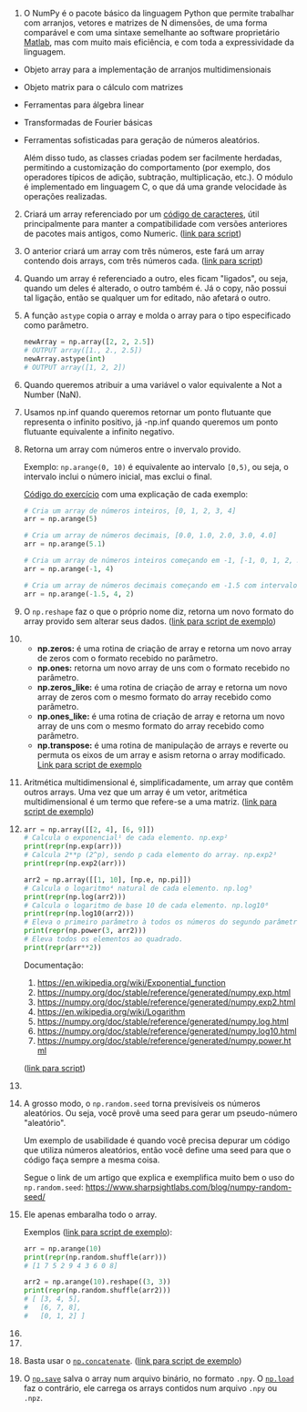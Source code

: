 1. O NumPy é o pacote básico da linguagem Python que permite trabalhar com arranjos, vetores e matrizes de N dimensões, de uma forma comparável e com uma sintaxe semelhante ao software proprietário [Matlab](https://www.mathworks.com/), mas com muito mais eficiência, e com toda a expressividade da linguagem.

 - Objeto array para a implementação de arranjos multidimensionais
 - Objeto matrix para o cálculo com matrizes
 - Ferramentas para álgebra linear
 - Transformadas de Fourier básicas
 - Ferramentas sofisticadas para geração de números aleatórios.

    Além disso tudo, as classes criadas podem ser facilmente herdadas, permitindo a customização do comportamento (por exemplo, dos operadores típicos de adição, subtração, multiplicação, etc.). O módulo é implementado em linguagem C, o que dá uma grande velocidade às operações realizadas.

2. Criará um array referenciado por um [código de caracteres](https://numpy.org/doc/stable/user/basics.types.html#array-types-and-conversions-between-types), útil principalmente para manter a compatibilidade com versões anteriores de pacotes mais antigos, como Numeric. ([link para script](scripts/q2.py))

3. O anterior criará um array com três números, este fará um array contendo dois arrays, com três números cada. ([link para script](scripts/q3.py))

4. Quando um array é referenciado a outro, eles ficam "ligados", ou seja, quando um deles é alterado, o outro também é. Já o copy, não possui tal ligação, então se qualquer um for editado, não afetará o outro.

5. A função `astype` copia o array e molda o array para o tipo especificado como parâmetro. <br> 

    ```python
    newArray = np.array([2, 2, 2.5])
    # OUTPUT array([1., 2., 2.5])
    newArray.astype(int)
    # OUTPUT array([1, 2, 2])
    ```

6. Quando queremos atribuir a uma variável o valor equivalente a Not a Number (NaN).

7. Usamos np.inf quando queremos retornar um ponto flutuante que representa o infinito positivo, já -np.inf quando queremos um ponto flutuante equivalente a infinito negativo.

8. Retorna um array com números entre o invervalo provido.

   Exemplo: `np.arange(0, 10)` é equivalente ao intervalo `[0,5)`, ou seja, o intervalo inclui o número inicial, mas exclui o final.

   [Código do exercício](scripts/q8.py) com uma explicação de cada exemplo:

   ```python
   # Cria um array de números inteiros, [0, 1, 2, 3, 4]
   arr = np.arange(5)
   
   # Cria um array de números decimais, [0.0, 1.0, 2.0, 3.0, 4.0]
   arr = np.arange(5.1)
   
   # Cria um array de números inteiros começando em -1, [-1, 0, 1, 2, 3]
   arr = np.arange(-1, 4)
   
   # Cria um array de números decimais começando em -1.5 com intervalo de 2 números, [-1.5, 0.5, 2.5]
   arr = np.arange(-1.5, 4, 2)
   ```

9.  O `np.reshape` faz o que o próprio nome diz, retorna um novo formato do array provido sem alterar seus dados. ([link para script de exemplo](scripts/a9.py))

10. - **np.zeros:** é uma rotina de criação de array e retorna um novo array de zeros com o formato recebido no parâmetro.
    - **np.ones:** retorna um novo array de uns com o formato recebido no parâmetro.
    - **np.zeros_like:** é uma rotina de criação de array e retorna um novo array de zeros com o mesmo formato do array recebido como parâmetro.
    - **np.ones_like:** é uma rotina de criação de array e retorna um novo array de uns com o mesmo formato do array recebido como parâmetro.
    - **np.transpose:** é uma rotina de manipulação de arrays e reverte ou permuta os eixos de um array e asism retorna o array modificado. 
        [Link para script de exemplo](/scripts/a10.py)

11. Aritmética multidimensional é, simplificadamente, um array que contêm outros arrays. Uma vez que um array é um vetor, aritmética multidimensional é um termo que refere-se a uma matriz. ([link para script de exemplo](scripts/a11.py))

12. ```python
    arr = np.array([[2, 4], [6, 9]])
    # Calcula o exponencial¹ de cada elemento. np.exp²
    print(repr(np.exp(arr)))
    # Calcula 2**p (2^p), sendo p cada elemento do array. np.exp2³
    print(repr(np.exp2(arr)))
    
    arr2 = np.array([[1, 10], [np.e, np.pi]])
    # Calcula o logaritmo⁴ natural de cada elemento. np.log⁵
    print(repr(np.log(arr2)))
    # Calcula o logaritmo de base 10 de cada elemento. np.log10⁶
    print(repr(np.log10(arr2)))
    # Eleva o primeiro parâmetro à todos os números do segundo parâmetro. np.power⁷
    print(repr(np.power(3, arr2)))
    # Eleva todos os elementos ao quadrado.
    print(repr(arr**2))
    ```

    Documentação:

    1. https://en.wikipedia.org/wiki/Exponential_function
    2. https://numpy.org/doc/stable/reference/generated/numpy.exp.html
    3. https://numpy.org/doc/stable/reference/generated/numpy.exp2.html
    4. https://en.wikipedia.org/wiki/Logarithm
    5. https://numpy.org/doc/stable/reference/generated/numpy.log.html
    6. https://numpy.org/doc/stable/reference/generated/numpy.log10.html
    7. https://numpy.org/doc/stable/reference/generated/numpy.power.html

    ([link para script](scripts/q12.py))

13. 

14. A grosso modo, o `np.random.seed` torna previsíveis os números aleatórios. Ou seja, você provê uma seed para gerar um pseudo-número "aleatório".

    Um exemplo de usabilidade é quando você precisa depurar um código que utiliza números aleatórios, então você define uma seed para que o código faça sempre a mesma coisa.

    Segue o link de um artigo que explica e exemplifica muito bem o uso do `np.random.seed`: https://www.sharpsightlabs.com/blog/numpy-random-seed/

15. Ele apenas embaralha todo o array.

    Exemplos ([link para script de exemplo](scripts/a15.py)):

    ```python
    arr = np.arange(10)
    print(repr(np.random.shuffle(arr)))
    # [1 7 5 2 9 4 3 6 0 8]
    
    arr2 = np.arange(10).reshape((3, 3))
    print(repr(np.random.shuffle(arr2)))
    # [ [3, 4, 5],
    #   [6, 7, 8],
    #	[0, 1, 2] ]
    ```

    

16. 

17. 

18. Basta usar o [`np.concatenate`](https://numpy.org/devdocs/reference/generated/numpy.concatenate.html). ([link para script de exemplo](scripts/a18.py))

19. O [`np.save`](https://numpy.org/doc/stable/reference/generated/numpy.save.html) salva o array num arquivo binário, no formato `.npy`. O [`np.load`](https://numpy.org/doc/stable/reference/generated/numpy.load.html) faz o contrário, ele carrega os arrays contidos num arquivo `.npy` ou `.npz`.

